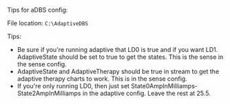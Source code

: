 Tips for aDBS config: 
​

File location: `C:\AdaptiveDBS` 
​

Tips: 
* Be sure if you're running adaptive that LD0 is true and if you want LD1. AdaptiveState should be set to true to get the states. This is the sense in the sense config.
* AdaptiveState and AdaptiveTherapy should be true in stream to get the adaptive therapy charts to work. This is in the sense config.
* If you're only running LD0, then just set State0AmpInMilliamps-State2AmpInMilliamps in the adaptive config. Leave the rest at 25.5.
